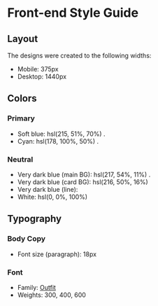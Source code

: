 # Front-end Style Guide

## Layout

The designs were created to the following widths:

- Mobile: 375px
- Desktop: 1440px

## Colors

### Primary

- Soft blue: hsl(215, 51%, 70%)  .
- Cyan: hsl(178, 100%, 50%) .

### Neutral

- Very dark blue (main BG): hsl(217, 54%, 11%) .
- Very dark blue (card BG): hsl(216, 50%, 16%)
- Very dark blue (line): 
- White: hsl(0, 0%, 100%)

## Typography

### Body Copy

- Font size (paragraph): 18px

### Font

- Family: [Outfit](https://fonts.google.com/specimen/Outfit)
- Weights: 300, 400, 600
